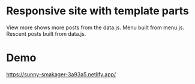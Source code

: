 # Responsive site with template parts
View more shows more posts from the data.js. Menu built from menu.js. Rescent posts built from data.js.
# Demo
https://sunny-smakager-3a93a5.netlify.app/
